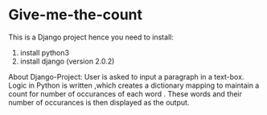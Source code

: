 # Give-me-the-count

This is a Django project hence you need to install:
1) install python3
2) install django (version 2.0.2)

About Django-Project:
User is asked to input a paragraph in a text-box. Logic in Python is written ,which creates a dictionary mapping to maintain a count for number of occurances of each word . These words and their number of occurances is then displayed as the output. 
